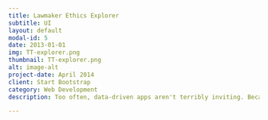 ```yaml
---
title: Lawmaker Ethics Explorer
subtitle: UI
layout: default
modal-id: 5
date: 2013-01-01
img: TT-explorer.png
thumbnail: TT-explorer.png
alt: image-alt
project-date: April 2014
client: Start Bootstrap
category: Web Development
description: Too often, data-driven apps aren't terribly inviting. Because this app aimed to inform people about their lawmakers, I wanted to make it inviting and fun. I'd been reading about circle [hover effects](http://tympanus.net/codrops/2012/08/08/circle-hover-effects-with-css-transitions/), and hoped that, combined with the arrow and pictures, would make the page a little more engaging. I ended up using Masonry.js for the filtering, which was a little heavy-duty in retrospect; but given the time limits, I'm pretty pleased with the project.

---
```

